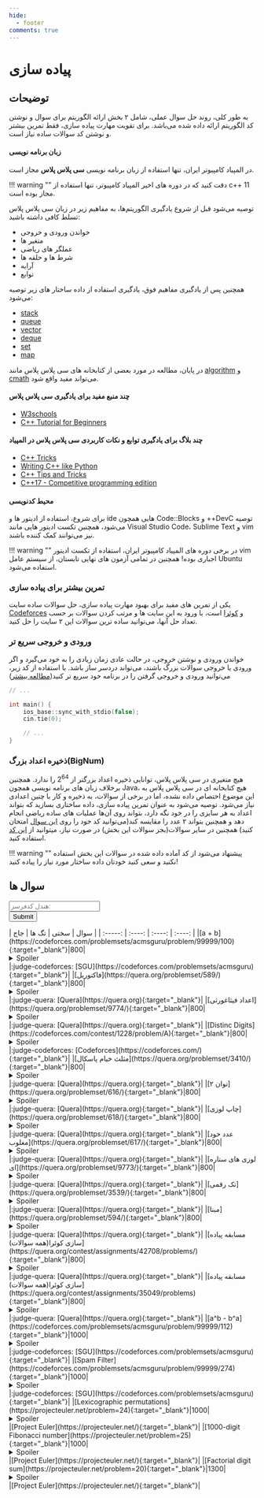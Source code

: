 ```yaml
--- 
hide:
  - footer
comments: true
---
```

# پیاده سازی

## توضیحات 
به طور کلی، روند حل سوال عملی، شامل ۲ بخش ارائه الگوریتم برای سوال و نوشتن کد الگوریتم ارائه داده شده می‌باشد. برای تقویت مهارت پیاده سازی، فقط تمرین بیشتر و نوشتن کد سوالات ساده نیاز است.

#### زبان برنامه نویسی

در المپیاد کامپیوتر ایران، تنها استفاده از زبان برنامه نویسی **سی پلاس پلاس** مجاز است.

!!! warning ""
    دقت کنید که در دوره های اخیر المپیاد کامپیوتر، تنها استفاده از c++ 11 مجاز بوده است.

توصیه می‌شود قبل از شروع یادگیری الگوریتم‌ها، به مفاهیم زیر در زبان سی پلاس پلاس تسلط کافی داشته باشید:

+ خواندن ورودی و خروجی
+ متغیر ها
+ عملگر های ریاضی
+ شرط ها و حلقه ها
+ آرایه
+ توابع

همچنین پس از یادگیری مفاهیم فوق، یادگیری استفاده از داده ساختار های زیر توصیه می‌شود:

+ [stack](https://cplusplus.com/reference/stack/stack/)
+ [queue](https://cplusplus.com/reference/queue/queue/)
+ [vector](https://cplusplus.com/reference/vector/vector/)
+ [deque](https://cplusplus.com/reference/deque/deque/)
+ [set](https://cplusplus.com/reference/set/set/)
+ [map](https://cplusplus.com/reference/map/map/)

در پایان، مطالعه در مورد بعضی از کتابخانه های سی پلاس پلاس مانند [algorithm](https://cplusplus.com/reference/algorithm/) و [cmath](https://cplusplus.com/reference/cmath/) می‌تواند مفید واقع شود.

#### چند منبع مفید برای یادگیری سی پلاس پلاس

+ [W3schools](https://www.w3schools.com/cpp/default.asp)
+ [C++ Tutorial for Beginners](https://www.youtube.com/watch?v=vLnPwxZdW4Y&vl=en)

#### چند بلاگ برای یادگیری توابع و نکات کاربردی سی پلاس پلاس در المپیاد

+ [C++ Tricks](https://codeforces.com/blog/entry/15643)
+ [Writing C++ like Python](https://codeforces.com/blog/entry/111253)
+ [C++ Tips and Tricks](https://codeforces.com/blog/entry/74684)
+ [C++17 - Competitive programming edition](https://codeforces.com/blog/entry/57729)

#### محیط کدنویسی

برای شروع، استفاده از ادیتور ها و ide هایی همچون Code::Blocks و ++DevC توصیه می‌شود، همچنین تکست ادیتور هایی مانند Visual Studio Code، Sublime Text و vim نیز می‌توانند کمک کننده باشند.

!!! warning ""
    در برخی دوره های المپیاد کامپیوتر ایران، استفاده از تکست ادیتور vim اجباری بوده! همچنین در تمامی آزمون های نهایی تابستان، از سیستم عامل Ubuntu استفاده می‌شود.

### تمرین بیشتر برای پیاده سازی

یکی از تمرین های مفید برای بهبود مهارت پیاده سازی، حل سوالات ساده سایت [Codeforces](https://codeforces.com/)  و [کوئرا](https://quera.org/) است، با ورود به این سایت ها و مرتب کردن سوالات بر حسب تعداد حل آنها، می‌توانید ساده ترین سوالات این ۲ سایت را حل کنید.

### ورودی و خروجی سریع تر

خواندن ورودی و نوشتن خروجی، در حالت عادی زمان زیادی را به خود می‌گیرد و اگر ورودی یا خروجی سوالات بزرگ باشند، می‌تواند دردسر ساز باشد. با استفاده از کد زیر، می‌توانید ورودی و خروجی گرفتن را در برنامه خود سریع تر کنید([مطالعه بیشتر](https://codeforces.com/blog/entry/90775))

```cpp
// ...

int main() {
    ios_base::sync_with_stdio(false);
    cin.tie(0);

    // ...
}
```

### ذخیره اعداد بزرگ(‌BigNum)

هیچ متغیری در سی پلاس پلاس، توانایی ذخیره اعداد بزرگتر از $2^{64}$ را ندارد. همچنین برخلاف زبان های برنامه نویسی همچون Java، هیچ کتابخانه ای در سی پلاس پلاس به این موضوع اختصاص داده نشده، اما در برخی از سوالات، به ذخیره و کار با چنین اعدادی نیاز می‌شود. توصیه می‌شود به عنوان تمرین پیاده سازی، داده ساختاری بسازید که بتواند اعداد به هر سایزی را در خود نگه دارد، بتواند روی آن‌ها عملیات های ساده ریاضی انجام دهد و همچنین بتواند ۲ عدد را مقایسه کند(می‌توانید کد خود را روی [این سوال](https://codeforces.com/problemsets/acmsguru/problem/99999/112) امتحان کنید) همچنین در سایر سوالات(بجز سوالات این بخش) در صورت نیاز، میتوانید از [این کد](https://gist.github.com/ar-pa/957297fb3f88996ead11) استفاده کنید.

!!! warning ""
    پیشنهاد می‌شود از کد آماده داده شده در سوالات این بخش استفاده نکنید و سعی کنید خودتان داده ساختار مورد نیاز را پیاده کنید!

## سوال ها 
 <form name="cf-handel-form" class="cf-handel-form" onsubmit="return cf_status_checker()">
  <input type="text" id="cf-handel" name="cf-handel" class="handel-input" placeholder="هندل کدفرسز:"><br>
  <input type="submit" value="Submit" class="md-button cf-handel-button">
</form> | سوال | سختی | تگ ها | جاج | 
| :-----: | :----: | :----: | :----: | 
|[a + b](https://codeforces.com/problemsets/acmsguru/problem/99999/100){:target="_blank"}|800|<details> <summary>Spoiler</summary> <ul><li>[پیاده سازی](/Level1/implementation){:target="_blank"}</li></ul> </details>|:judge-codeforces: [SGU](https://codeforces.com/problemsets/acmsguru){:target="_blank"}|
|[فاکتوریل](https://quera.org/problemset/589/){:target="_blank"}|800|<details> <summary>Spoiler</summary> <ul><li>[پیاده سازی](/Level1/implementation){:target="_blank"}</li> <li>[توابع بازگشتی](/Level1/recursive){:target="_blank"}</li></ul> </details>|:judge-quera: [Quera](https://quera.org){:target="_blank"}|
|[اعداد فیثاغورثی](https://quera.org/problemset/9774/){:target="_blank"}|800|<details> <summary>Spoiler</summary> <ul><li>[پیاده سازی](/Level1/implementation){:target="_blank"}</li></ul> </details>|:judge-quera: [Quera](https://quera.org){:target="_blank"}|
|[Distinc Digits](https://codeforces.com/contest/1228/problem/A){:target="_blank"}|800|<details> <summary>Spoiler</summary> <ul><li>[پیاده سازی](/Level1/implementation){:target="_blank"}</li></ul> </details>|:judge-codeforces: [Codeforces](https://codeforces.com/){:target="_blank"}|
|[مثلث خیام پاسکال](https://quera.org/problemset/3410/){:target="_blank"}|800|<details> <summary>Spoiler</summary> <ul><li>[پیاده سازی](/Level1/implementation){:target="_blank"}</li></ul> </details>|:judge-quera: [Quera](https://quera.org){:target="_blank"}|
|[توان ۲](https://quera.org/problemset/616/){:target="_blank"}|800|<details> <summary>Spoiler</summary> <ul><li>[پیاده سازی](/Level1/implementation){:target="_blank"}</li></ul> </details>|:judge-quera: [Quera](https://quera.org){:target="_blank"}|
|[چاپ لوزی](https://quera.org/problemset/618/){:target="_blank"}|800|<details> <summary>Spoiler</summary> <ul><li>[پیاده سازی](/Level1/implementation){:target="_blank"}</li></ul> </details>|:judge-quera: [Quera](https://quera.org){:target="_blank"}|
|[عدد خود مغلوب](https://quera.org/problemset/617/){:target="_blank"}|800|<details> <summary>Spoiler</summary> <ul><li>[پیاده سازی](/Level1/implementation){:target="_blank"}</li></ul> </details>|:judge-quera: [Quera](https://quera.org){:target="_blank"}|
|[لوزی های ستاره ای](https://quera.org/problemset/9773/){:target="_blank"}|800|<details> <summary>Spoiler</summary> <ul><li>[پیاده سازی](/Level1/implementation){:target="_blank"}</li></ul> </details>|:judge-quera: [Quera](https://quera.org){:target="_blank"}|
|[تک رقمی](https://quera.org/problemset/3539/){:target="_blank"}|800|<details> <summary>Spoiler</summary> <ul><li>[پیاده سازی](/Level1/implementation){:target="_blank"}</li></ul> </details>|:judge-quera: [Quera](https://quera.org){:target="_blank"}|
|[مبنا](https://quera.org/problemset/594/){:target="_blank"}|800|<details> <summary>Spoiler</summary> <ul><li>[پیاده سازی](/Level1/implementation){:target="_blank"}</li></ul> </details>|:judge-quera: [Quera](https://quera.org){:target="_blank"}|
|[مسابقه پیاده سازی کوئرا(همه سوالات)](https://quera.org/contest/assignments/42708/problems/){:target="_blank"}|800|<details> <summary>Spoiler</summary> <ul><li>[پیاده سازی](/Level1/implementation){:target="_blank"}</li></ul> </details>|:judge-quera: [Quera](https://quera.org){:target="_blank"}|
|[مسابقه پیاده سازی کوئرا(همه سوالات)](https://quera.org/contest/assignments/35049/problems){:target="_blank"}|800|<details> <summary>Spoiler</summary> <ul><li>[پیاده سازی](/Level1/implementation){:target="_blank"}</li></ul> </details>|:judge-quera: [Quera](https://quera.org){:target="_blank"}|
|[a^b - b^a](https://codeforces.com/problemsets/acmsguru/problem/99999/112){:target="_blank"}|1000|<details> <summary>Spoiler</summary> <ul><li>[پیاده سازی](/Level1/implementation){:target="_blank"}</li></ul> </details>|:judge-codeforces: [SGU](https://codeforces.com/problemsets/acmsguru){:target="_blank"}|
|[Spam Filter](https://codeforces.com/problemsets/acmsguru/problem/99999/274){:target="_blank"}|1000|<details> <summary>Spoiler</summary> <ul><li>[پیاده سازی](/Level1/implementation){:target="_blank"}</li></ul> </details>|:judge-codeforces: [SGU](https://codeforces.com/problemsets/acmsguru){:target="_blank"}|
|[Lexicographic permutations](https://projecteuler.net/problem=24){:target="_blank"}|1000|<details> <summary>Spoiler</summary> <ul><li>[پیاده سازی](/Level1/implementation){:target="_blank"}</li></ul> </details>|[Project Euler](https://projecteuler.net/){:target="_blank"}|
|[1000-digit Fibonacci number](https://projecteuler.net/problem=25){:target="_blank"}|1000|<details> <summary>Spoiler</summary> <ul><li>[توابع بازگشتی](/Level1/recursive){:target="_blank"}</li> <li>[پیاده سازی](/Level1/implementation){:target="_blank"}</li></ul> </details>|[Project Euler](https://projecteuler.net/){:target="_blank"}|
|[Factorial digit sum](https://projecteuler.net/problem=20){:target="_blank"}|1300|<details> <summary>Spoiler</summary> <ul><li>[پیاده سازی](/Level1/implementation){:target="_blank"}</li></ul> </details>|[Project Euler](https://projecteuler.net/){:target="_blank"}|
